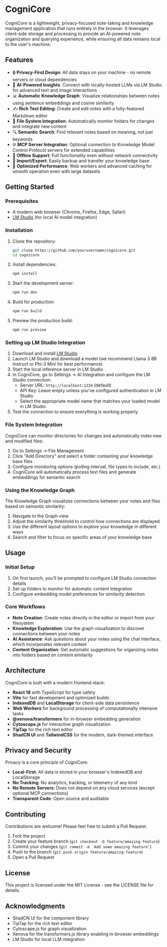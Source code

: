 # CogniCore

CogniCore is a lightweight, privacy-focused note-taking and knowledge management application that runs entirely in the browser. It leverages client-side storage and processing to provide an AI-powered note organization and querying experience, while ensuring all data remains local to the user's machine.

## Features

- 🔒 **Privacy-First Design**: All data stays on your machine - no remote servers or cloud dependencies
- 🧠 **AI-Powered Insights**: Connect with locally-hosted LLMs via LM Studio for advanced text and image interactions
- 📊 **Automatic Knowledge Graph**: Visualize relationships between notes using sentence embeddings and cosine similarity
- ✍️ **Rich Text Editing**: Create and edit notes with a fully-featured Markdown editor
- 📁 **File System Integration**: Automatically monitor folders for changes and integrate new content
- 🔍 **Semantic Search**: Find relevant notes based on meaning, not just keywords
- 🌐 **MCP Server Integration**: Optional connection to Knowledge Model Control Protocol servers for extended capabilities
- 📱 **Offline Support**: Full functionality even without network connectivity
- 💾 **Import/Export**: Easily backup and transfer your knowledge base
- 🚀 **Optimized Performance**: Web workers and advanced caching for smooth operation even with large datasets

## Getting Started

### Prerequisites

- A modern web browser (Chrome, Firefox, Edge, Safari)
- [LM Studio](https://lmstudio.ai/) (for local AI model integration)

### Installation

1. Clone the repository:
   ```bash
   git clone https://github.com/yourusername/cognicore.git
   cd cognicore
   ```

2. Install dependencies:
   ```bash
   npm install
   ```

3. Start the development server:
   ```bash
   npm run dev
   ```

4. Build for production:
   ```bash
   npm run build
   ```

5. Preview the production build:
   ```bash
   npm run preview
   ```

### Setting up LM Studio Integration

1. Download and install [LM Studio](https://lmstudio.ai/)
2. Launch LM Studio and download a model (we recommend Llama 3 8B Instruct or Phi-3 Mini for best performance)
3. Start the local inference server in LM Studio
4. In CogniCore, go to Settings → AI Integration and configure the LM Studio connection:
   - Server URL: `http://localhost:1234` (default)
   - API Key: Leave empty unless you've configured authentication in LM Studio
   - Select the appropriate model name that matches your loaded model in LM Studio
5. Test the connection to ensure everything is working properly

### File System Integration

CogniCore can monitor directories for changes and automatically index new and modified files:

1. Go to Settings → File Management
2. Click "Add Directory" and select a folder containing your knowledge base files
3. Configure monitoring options (polling interval, file types to include, etc.)
4. CogniCore will automatically process text files and generate embeddings for semantic search

### Using the Knowledge Graph

The Knowledge Graph visualizes connections between your notes and files based on semantic similarity:

1. Navigate to the Graph view
2. Adjust the similarity threshold to control how connections are displayed
3. Use the different layout options to explore your knowledge in different ways
4. Search and filter to focus on specific areas of your knowledge base

## Usage

### Initial Setup

1. On first launch, you'll be prompted to configure LM Studio connection details
2. Set up folders to monitor for automatic content integration
3. Configure embedding model preferences for similarity detection

### Core Workflows

- **Note Creation**: Create notes directly in the editor or import from your filesystem
- **Knowledge Exploration**: Use the graph visualization to discover connections between your notes
- **AI Assistance**: Ask questions about your notes using the chat interface, which incorporates relevant context
- **Content Organization**: Get automatic suggestions for organizing notes into folders based on content similarity

## Architecture

CogniCore is built with a modern frontend stack:

- **React 18** with TypeScript for type safety
- **Vite** for fast development and optimized builds
- **IndexedDB** and **LocalStorage** for client-side data persistence
- **Web Workers** for background processing of computationally intensive tasks
- **@xenova/transformers** for in-browser embedding generation
- **Cytoscape.js** for interactive graph visualization
- **TipTap** for the rich text editor
- **ShadCN UI** and **TailwindCSS** for the modern, dark-themed interface

## Privacy and Security

Privacy is a core principle of CogniCore:

- **Local-First**: All data is stored in your browser's IndexedDB and LocalStorage
- **No Tracking**: No analytics, tracking, or telemetry of any kind
- **No Remote Servers**: Does not depend on any cloud services (except optional MCP connections)
- **Transparent Code**: Open source and auditable

## Contributing

Contributions are welcome! Please feel free to submit a Pull Request.

1. Fork the project
2. Create your feature branch (`git checkout -b feature/amazing-feature`)
3. Commit your changes (`git commit -m 'Add some amazing feature'`)
4. Push to the branch (`git push origin feature/amazing-feature`)
5. Open a Pull Request

## License

This project is licensed under the MIT License - see the LICENSE file for details.

## Acknowledgments

- ShadCN UI for the component library
- TipTap for the rich text editor
- Cytoscape.js for graph visualization
- Xenova for the transformers.js library enabling in-browser embeddings
- LM Studio for local LLM integration
